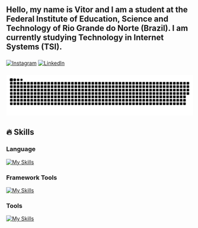 <h2 align="left">Hello, my name is Vitor and I am a student at the Federal Institute of Education, Science and Technology of Rio Grande do Norte (Brazil). I am currently studying Technology in Internet Systems (TSI).
</h2>
 
###
[![Instagram](https://img.shields.io/badge/Instagram-E4405F?style=for-the-badge&logo=instagram&logoColor=white)](https://www.instagram.com/vitinho27_/)
[![LinkedIn](https://img.shields.io/badge/LinkedIn-0077B5?style=for-the-badge&logo=linkedin&logoColor=white)]( https://www.linkedin.com/in/vitor-alves-b01018276)

###
<img src="https://raw.githubusercontent.com/vitinn12/vitinn12/output/snake.svg" alt="Snake animation" />

###

###

###
</div>

###
<h2>🔥 Skills</h2>

<div align="left">
  <h3>Language</h3>
 
  [![My Skills](https://skillicons.dev/icons?i=html,css,js,python,java)](https://skillicons.dev)
</div>


<div align="left">
  <h3>Framework                             Tools</h3>
 
  [![My Skills](https://skillicons.dev/icons?i=django,react,express)](https://skillicons.dev)    
</div>

<div align="left">
  <h3>Tools</h3>
 
   [![My Skills](https://skillicons.dev/icons?i=mysql,vscode,figma,git,canva)](https://skillicons.dev)
</div>



